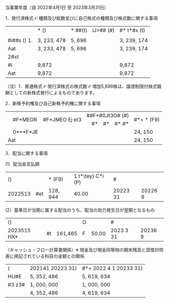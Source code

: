 当事業年度（自 2022年4月1日 至 2023年3月31日）

1．発行済株式 $\mathcal { O }$ 種類及び総数並びに自己株式の種類及び株式数に関する事項  

<table><tr><td></td><td>* ()</td><td>* ##(t)</td><td>iJ&gt;## (#)</td><td>#* t*#x (t)</td></tr><tr><td></td><td></td><td></td><td></td><td></td></tr><tr><td>#i##s () 1.</td><td>3, 233, 478</td><td>5, 696</td><td></td><td>3, 239, 174</td></tr><tr><td>Aat</td><td>3, 233, 478</td><td>5, 696</td><td></td><td>3, 239, 174</td></tr><tr><td>2#xt</td><td></td><td></td><td></td><td></td></tr><tr><td>#i</td><td>9,872</td><td></td><td></td><td>9,872</td></tr><tr><td>Aat</td><td>9,872</td><td></td><td></td><td>9,872</td></tr></table>

（注）1．普通株式 $\mathcal { O }$ 発行済株式の株式数 $\mathcal { O }$ 増加5,696株は、譲渡制限付株式報酬としての新株式発行によるものであります。

2．新株予約権及び自己新株予約権に関する事項  

<table><tr><td rowspan="2"></td><td rowspan="2">#F*MEOR</td><td rowspan="2">#F*JMEO Ej et3</td><td colspan="4">##F*#0Jt3O# (#)</td><td rowspan="2">#*+ * (F9)</td></tr><tr><td></td><td>#*</td><td>#*</td><td>#* #*</td></tr><tr><td></td><td>0***F*JE</td><td></td><td></td><td></td><td></td><td></td><td>24, 150</td></tr><tr><td colspan="2">Aat</td><td></td><td></td><td></td><td></td><td></td><td>24, 150</td></tr></table>

3．配当に関する事項

(1）配当金支払額

<table><tr><td>()</td><td></td><td>* (F9)</td><td>1 t*\tey) C*i (P)</td><td>#</td><td></td></tr><tr><td>2022513</td><td>#et</td><td>128, 944</td><td>40.00</td><td>20223 31</td><td>20226 9 </td></tr></table>

(2）基準日が当期に属する配当のうち、配当の効力発生日が翌期となるもの

<table><tr><td>()</td><td></td><td></td><td>O</td><td></td><td>#</td><td></td></tr><tr><td>2023515 HX*</td><td>#t</td><td>161,465</td><td>F</td><td>50.00</td><td>2023 3 31</td><td>20236 9 </td></tr></table>

（キャッシュ・フロー計算書関係）※ 現金及び現金同等物の期末残高と貸借対照表に掲記されている科目の金額との関係

<table><tr><td>(</td><td>202141 20223 31)</td><td>#*+ 2022 4  1 20233 31)</td></tr><tr><td>HU#E</td><td>5, 352, 486</td><td>5, 619, 634</td></tr><tr><td>#3 z3#</td><td>1, 000, 000</td><td>1, 000, 000</td></tr><tr><td></td><td>4, 352, 486</td><td>4, 619, 634</td></tr></table>